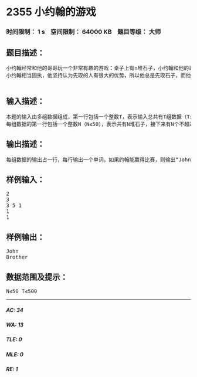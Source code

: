 # 2355 小约翰的游戏   
### 时间限制： 1 s&nbsp;&nbsp;&nbsp;&nbsp;空间限制： 64000 KB&nbsp;&nbsp;&nbsp;&nbsp;题目等级： 大师  
## 题目描述：  

<pre>
小约翰经常和他的哥哥玩一个非常有趣的游戏：桌子上有n堆石子，小约翰和他的哥哥轮流取石子，每个人取的时候，可以随意选择一堆石子，在这堆石子中取走任意多的石子，但不能一粒石子也不取，我们规定取到最后一粒石子的人算输。
小约翰相当固执，他坚持认为先取的人有很大的优势，所以他总是先取石子，而他的哥哥就聪明多了，他从来没有在游戏中犯过错误。小约翰一怒之前请你来做他的参谋。自然，你应该先写一个程序，预测一下谁将获得游戏的胜利。
 
</pre>
  
  
## 输入描述：  

<pre>
本题的输入由多组数据组成，第一行包括一个整数T，表示输入总共有T组数据（T≤500）。
每组数据的第一行包括一个整数N（N≤50），表示共有N堆石子，接下来有N个不超过5000的整数，分别表示每堆石子的数目。
</pre>
  
  
## 输出描述：  

<pre>
每组数据的输出占一行，每行输出一个单词。如果约翰能赢得比赛，则输出“John”，否则输出“Brother”，请注意单词的大小写。
</pre>
  
  
## 样例输入：  

<pre>
2
3
3 5 1
1
1
</pre>
  
  
## 样例输出：  

<pre>
John
Brother
</pre>
  
  
## 数据范围及提示：  

<pre>
N≤50 T≤500
</pre>
  
  
***  

##### AC: 34  
##### WA: 13  
##### TLE: 0  
##### MLE: 0  
##### RE: 1  
